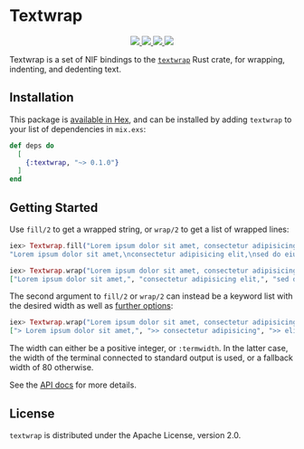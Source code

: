 # Textwrap

<p align="center">
  <a href="https://github.com/foxbenjaminfox/ex_textwrap">
    <img src="https://img.shields.io/circleci/build/github/foxbenjaminfox/ex_textwrap">
  </a>
  <a href="https://hex.pm/packages/textwrap">
    <img src="https://img.shields.io/hexpm/v/textwrap">
  </a>
  <a href="https://hex.pm/packages/textwrap">
    <img src="https://img.shields.io/hexpm/dt/textwrap">
  </a>
  <a href="https://github.com/foxbenjaminfox/ex_textwrap/blob/master/LICENSE">
    <img src="https://img.shields.io/github/license/foxbenjaminfox/ex_textwrap">
  </a>
</p>

Textwrap is a set of NIF bindings to the [`textwrap`](https://github.com/mgeisler/textwrap) Rust crate, for wrapping, indenting, and dedenting text.

## Installation

This package is [available in Hex](https://hex.pm/packages/textwrap), and can be installed
by adding `textwrap` to your list of dependencies in `mix.exs`:

```elixir
def deps do
  [
    {:textwrap, "~> 0.1.0"}
  ]
end
```

## Getting Started

Use `fill/2` to get a wrapped string, or `wrap/2` to get a list of wrapped lines:

```elixir
iex> Textwrap.fill("Lorem ipsum dolor sit amet, consectetur adipisicing elit, sed do eiusmod tempor", 30)
"Lorem ipsum dolor sit amet,\nconsectetur adipisicing elit,\nsed do eiusmod tempor"

iex> Textwrap.wrap("Lorem ipsum dolor sit amet, consectetur adipisicing elit, sed do eiusmod tempor", 30)
["Lorem ipsum dolor sit amet,", "consectetur adipisicing elit,", "sed do eiusmod tempor"]
```

The second argument to `fill/2` or `wrap/2` can instead be a keyword list with the desired width as well as [further options](https://hexdocs.pm/textwrap/Textwrap.html#wrap/2):
```elixir
iex> Textwrap.wrap("Lorem ipsum dolor sit amet, consectetur adipisicing elit, sed do eiusmod tempor", width: 30, initial_indent: "> ", subsequent_indent: ">> ")
["> Lorem ipsum dolor sit amet,", ">> consectetur adipisicing", ">> elit, sed do eiusmod tempor"]
```

The width can either be a positive integer, or `:termwidth`. In the latter case, the width of the terminal connected to standard output is used, or a fallback width of 80 otherwise.

See the [API docs](https://hexdocs.pm/textwrap) for more details.

## License

`textwrap` is distributed under the Apache License, version 2.0.
